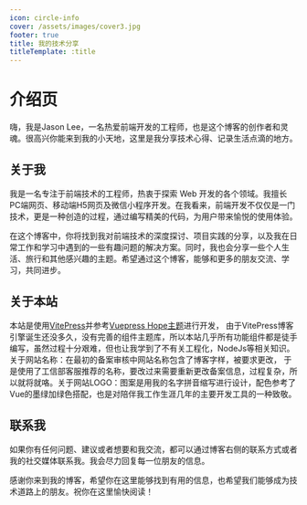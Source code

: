 ```yaml
---
icon: circle-info
cover: /assets/images/cover3.jpg
footer: true
title: 我的技术分享
titleTemplate: :title
---
```

# 介绍页

嗨，我是Jason Lee，一名热爱前端开发的工程师，也是这个博客的创作者和灵魂。很高兴你能来到我的小天地，这里是我分享技术心得、记录生活点滴的地方。

## 关于我

我是一名专注于前端技术的工程师，热衷于探索 Web 开发的各个领域。我擅长PC端网页、移动端H5网页及微信小程序开发。在我看来，前端开发不仅仅是一门技术，更是一种创造的过程，通过编写精美的代码，为用户带来愉悦的使用体验。

在这个博客中，你将找到我对前端技术的深度探讨、项目实践的分享，以及我在日常工作和学习中遇到的一些有趣问题的解决方案。同时，我也会分享一些个人生活、旅行和其他感兴趣的主题。希望通过这个博客，能够和更多的朋友交流、学习，共同进步。

## 关于本站

本站是使用[VitePress](https://vitepress.qzxdp.cn/guide/what-is-vitepress.html)并参考[Vuepress Hope主题](https://theme-hope.vuejs.press/zh/demo/blog-home.html)进行开发，
由于VitePress博客引擎诞生还没多久，没有完善的组件主题库，所以本站几乎所有功能组件都是徒手编写，虽然过程十分艰难，但也让我学到了不有关工程化，NodeJs等相关知识。关于网站名称：在最初的备案审核中网站名称包含了博客字样，被要求更改，
于是使用了工信部客服推荐的名称，要改过来需要重新更改备案信息，过程复杂，所以就将就咯。关于网站LOGO：图案是用我的名字拼音缩写进行设计，配色参考了Vue的墨绿加绿色搭配，也是对陪伴我工作生涯几年的主要开发工具的一种致敬。

## 联系我

如果你有任何问题、建议或者想要和我交流，都可以通过博客右侧的联系方式或者我的社交媒体联系我。我会尽力回复每一位朋友的信息。

感谢你来到我的博客，希望你在这里能够找到有用的信息，也希望我们能够成为技术道路上的朋友。祝你在这里愉快阅读！
